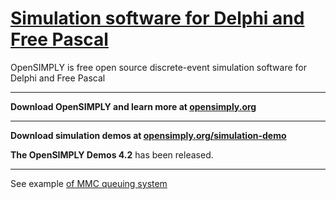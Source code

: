 # [Simulation software for Delphi and Free Pascal](https://github.com/opensimply/OpenSIMPLY/)
OpenSIMPLY is free open source discrete-event simulation software for Delphi and Free Pascal
***
**Download OpenSIMPLY and learn more at [opensimply.org](https://opensimply.org/)** 
***
**Download simulation demos at [opensimply.org/simulation-demo](https://opensimply.org/simulation-demo.php)**
 
 **The OpenSIMPLY Demos 4.2** has been released. 

***
See example [of MMC queuing system](https://github.com/opensimply/OpenSIMPLY/blob/main/MMCqueue.pas)
